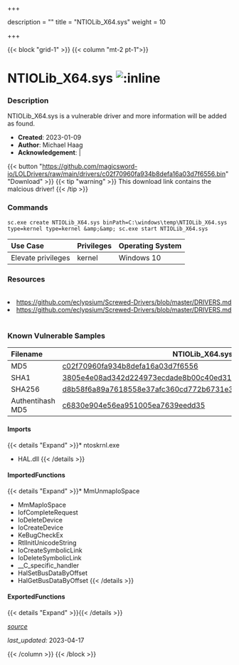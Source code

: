 +++

description = ""
title = "NTIOLib_X64.sys"
weight = 10

+++


{{< block "grid-1" >}}
{{< column "mt-2 pt-1">}}


# NTIOLib_X64.sys ![:inline](/images/twitter_verified.png) 


### Description

NTIOLib_X64.sys is a vulnerable driver and more information will be added as found.

- **Created**: 2023-01-09
- **Author**: Michael Haag
- **Acknowledgement**:  | [](https://twitter.com/)

{{< button "https://github.com/magicsword-io/LOLDrivers/raw/main/drivers/c02f70960fa934b8defa16a03d7f6556.bin" "Download" >}}
{{< tip "warning" >}}
This download link contains the malcious driver!
{{< /tip >}}

### Commands

```
sc.exe create NTIOLib_X64.sys binPath=C:\windows\temp\NTIOLib_X64.sys     type=kernel type=kernel &amp;&amp; sc.exe start NTIOLib_X64.sys
```

| Use Case | Privileges | Operating System | 
|:---- | ---- | ---- |
| Elevate privileges | kernel | Windows 10 |

### Resources
<br>
<li><a href=" https://github.com/eclypsium/Screwed-Drivers/blob/master/DRIVERS.md"> https://github.com/eclypsium/Screwed-Drivers/blob/master/DRIVERS.md</a></li>
<li><a href="https://github.com/eclypsium/Screwed-Drivers/blob/master/DRIVERS.md">https://github.com/eclypsium/Screwed-Drivers/blob/master/DRIVERS.md</a></li>
<br>

### Known Vulnerable Samples

| Filename | NTIOLib_X64.sys |
|:---- | ---- | 
| MD5 | <a href="https://www.virustotal.com/gui/file/c02f70960fa934b8defa16a03d7f6556">c02f70960fa934b8defa16a03d7f6556</a> |
| SHA1 | <a href="https://www.virustotal.com/gui/file/3805e4e08ad342d224973ecdade8b00c40ed31be">3805e4e08ad342d224973ecdade8b00c40ed31be</a> |
| SHA256 | <a href="https://www.virustotal.com/gui/file/d8b58f6a89a7618558e37afc360cd772b6731e3ba367f8d58734ecee2244a530">d8b58f6a89a7618558e37afc360cd772b6731e3ba367f8d58734ecee2244a530</a> |
| Authentihash MD5 | <a href="https://www.virustotal.com/gui/search/authentihash%253Ac6830e904e56ea951005ea7639eedd35">c6830e904e56ea951005ea7639eedd35</a> || Authentihash SHA1 | <a href="https://www.virustotal.com/gui/search/authentihash%253Ac57c0dd18135bca5fdb094858a70033c006cd281">c57c0dd18135bca5fdb094858a70033c006cd281</a> || Authentihash SHA256 | <a href="https://www.virustotal.com/gui/search/authentihash%253A4a05ad47cd63932b3df2d0f1f42617321729772211bec651fe061140d3e75957">4a05ad47cd63932b3df2d0f1f42617321729772211bec651fe061140d3e75957</a> || Signature | Micro-Star Int&#39;l Co. Ltd., GlobalSign ObjectSign CA, GlobalSign Primary Object Publishing CA, GlobalSign Root CA - R1   || Company | MSI || Description | NTIOLib || Product | NTIOLib || OriginalFilename | NTIOLib.sys |
#### Imports
{{< details "Expand" >}}* ntoskrnl.exe
* HAL.dll
{{< /details >}}
#### ImportedFunctions
{{< details "Expand" >}}* MmUnmapIoSpace
* MmMapIoSpace
* IofCompleteRequest
* IoDeleteDevice
* IoCreateDevice
* KeBugCheckEx
* RtlInitUnicodeString
* IoCreateSymbolicLink
* IoDeleteSymbolicLink
* __C_specific_handler
* HalSetBusDataByOffset
* HalGetBusDataByOffset
{{< /details >}}
#### ExportedFunctions
{{< details "Expand" >}}{{< /details >}}



[*source*](https://github.com/magicsword-io/LOLDrivers/tree/main/yaml/ntiolib_x64.yaml)

*last_updated:* 2023-04-17








{{< /column >}}
{{< /block >}}
